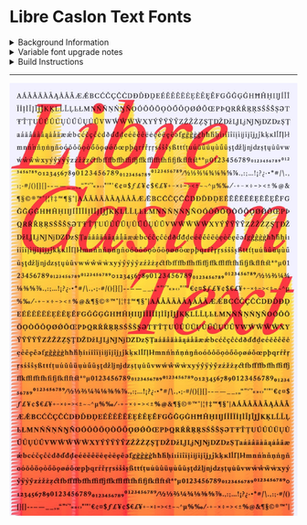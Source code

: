 Libre Caslon Text Fonts
======================

<details>
<summary>Background Information</summary>

# Description

The original description of these fonts, borrowed from the Impalari repo, is:

> The Libre Caslon fonts are unique Caslons. They are different to all other Caslons out there.
> 
> When we were faced with the challenge of making a new Caslon, we asked ourselves: How can we make them different, to bring something new to the table?
> >
> We realized that most Caslon revivals were based on 18-Century specimens and that there was a whole genre of Caslons that has been so far ignored: The alluring hand-lettered American Caslons of 1960s.
> 
> This was a captivating subject to investigate. Caslon was the very first alphabet that lettering artists learned to draw, so they all were very familiar with it. Our wonder led us to find countless examples of beautifully crafted and elegant vintage ads and hand lettering books. Among those many books, there were two that outshine the rest: One is "Lettering for Advertising" by Mortimer Leach, and the other one is "How to Render Roman Letter Forms" by Tommy Thompson. Both of these books are excellent, highly recommended for all those who want to learn lettering.
> 
> So, instead of making just another revival of the types of William Caslon, we preferred to pay homage to 60's lettering artist's Caslon interpretations. And that's how Libre Caslon become different to all other Caslons. (Not better or worse, just different).
> 
> We also decided to make two size-specific subfamilies:
> - [Libre Caslon Display](https://github.com/impallari/Libre-Caslon-Display/), a high-contrast Caslon for big headlines.
> - [Libre Caslon Text](https://github.com/impallari/Libre-Caslon-Text/), specifically optimized for web body text.
> 
> ## Libre Caslon Text OpenType Features
> 
> Libre Caslon Text also include some nice, extra Open Type features:
> - 17 ligatures on the regular styles, and 20 ligatures on the italic styles
> - Lining Proportional Numbers (Default style).
> - Lining Tabular Numbers and punctuation.
> - Old Style Proportional Numbers.
> - Inferiors, Superiors, Numerators, Denominators.
> - Fractions.
> - Ordinals.
> - The italic style includes an alternate Ampersand (ss01)
> 
> ## License
> 
> - Libre Caslon is licensed under the SIL Open Font License v1.1 (<http://scripts.sil.org/OFL>)
> - To view the copyright and specific terms and conditions please refer to [OFL.txt](https://github.com/impallari/Libre-Caslon-Text/blob/master/OFL.txt)
> 
> ## Language Coverage
> 
> The Libre Caslon Fonts covers all 104 Latin Languages: Afar, Afrikaans, Albanian, Azerbaijani, Basque, Belarusian, Bislama, Bosnian, Breton, Catalan, Chamorro, Chichewa, Comorian, Croatian, Czech, Danish, Dutch, English, Esperanto, Estonian, Faroese, Fijian, Filipino/Tagalog, Finnish, Flemish, French, Gaelic (Irish / Manx / Scottish), Gagauz, German, Gikuyu, Gilbertese/Kiribati, Greenlandic, Guarani, Haitian_Creole, Hawaiian, Hungarian, Icelandic, Igo/Igbo, Indonesian, Irish, Italian, Javanese, Kashubian, Kinyarwanda, Kirundi, Latin, Latvian, Lithuanian, Luba/Ciluba/Kasai, Luxembourgish, Malagasy, Malay, Maltese, Maori, Marquesan, Marshallese, Moldovan/Moldovian/Romanian, Montenegrin, Nauruan, Ndebele, Norwegian, Oromo, Palauan/Belauan, Polish, Portuguese, Quechua, Romanian, Romansh, Sami, Samoan, Sango, Serbian, Sesotho, Setswana/Sitswana/Tswana, Seychellois_Creole, SiSwati/Swati/Swazi, Silesian, Slovak, Slovenian, Somali, Sorbian, Sotho, Spanish, Swahili, Swedish, Tahitian, Tetum, Tok_Pisin, Tongan, Tsonga, Tswana, Tuareg/Berber, Turkish, Turkmen, Tuvaluan, Uzbek/Usbek, Wallisian, Walloon, Welsh, Xhosa, Yoruba, Zulu.
> 
> ## Authors
> 
> [Pablo Impallari](http://www.impallari.com) and [Rodrigo Fuenzalida](http://www.rfuenzalida.com)

This project was unchanged for some time, and Stephen Nixon was later contracted to master it as a Variable Font.

Impallari's website is no longer available at its normal domain, but it can be seen in its most recent active form via Archive.org's Wayback Machine: [Libre Caslon Display and Text, Impallari.com, 26 Dec 2017](https://web.archive.org/web/20171226183904/http://www.impallari.com:80/projects/overview/libre-caslon-dis
</details>

<details>
<summary>Variable font upgrade notes</summary>

# Project notes

Notes were taken throughout the variable font upgrade project and added to the [docs](/docs) directory. I tend to take notes while working anyway, in order to think through problems and record solutions for later reference. In this project, I have included these in the repo so that others might find references to solve similar problems, especially because variable font-making processes are relatively new, and there is a general scarcity of online knowledge on font mastering. Because they were often made alongside work, the notes can at times be a bit disjointed. Hopefully they are still helpful to others! 

If you have any questions about the project or the notes, feel free to [file an issue](https://github.com/thundernixon/Libre-Caslon/issues) or to reach out to Stephen Nixon via Twitter ([@thundernixon](https://twitter.com/thundernixon)) or other social media (typically also @thundernixon).

</details>

<details>
<summary>Build Instructions</summary>

# Build Process

The sources can be built with FontMake, but I've put together some specific build scripts to pass the fonts through some steps that fix metadata issues.

The build process requires you to open up a terminal and navigate to this project's directory.

## Step 1: Install Requirements

I suggest using a Python virtual environment to build this project. If you've never set up a virtual environment before, [read more virtualenv in this guide](https://medium.com/python-pandemonium/better-python-dependency-and-package-management-b5d8ea29dff1).

First, set up a virtual environment with:

```
virtualenv -p python3 venv
```

Here, `virtual_env` will be the name of the virtual environment and of the folder holding its dependencies. You need to activate it with:

```
source venv/bin/activate
```

To operate the scripts within this repo, install requirements with:

```
pip install -r requirements.txt
```

To exit out of the virtual environment, you can use the command `deactivate` (just remember to start it up again if you come back).

## Step 2: Give permissions to build scripts

The first time you run the build, you will need to give run permissions to the build scripts.

On the command line, navigate to the project folder (`cd Encode-Sans`), and then give permissions to the shell scripts with:

```
chmod -R +x sources/scripts
```

The `-R` applies your permission to each of the shell scripts in the directory, and the `+x` adds execute permissions. Before you do this for shell scripts, you should probably take a look through their contents, to be sure they aren't doing anything bad. The ones in this repo simply build from the GlyphsApp sources and apply various fixes to the results.

## Step 3: Run the build scripts!

You can then build sources by running shell scripts in `sources/scripts/`.

Build the Roman variable font by running the following command while at the root of the directory:

```
sources/build.sh
```

If you've set up your dependencies correctly, it should build and place fonts into the `/fonts` sub-directory. If not, please let me know in the [issues](https://github.com/thundernixon/Libre-Caslon/issues).

If you would like to run checks on the fonts, you can run:

```
sources/check.sh
```

</details>

---

![](sample.jpg)
